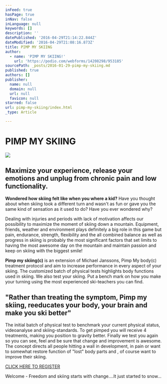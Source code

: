 ```yaml
---
inFeed: true
hasPage: true
inNav: false
inLanguage: null
keywords: []
description: ''
datePublished: '2016-04-29T21:14:22.844Z'
dateModified: '2016-04-29T21:08:16.873Z'
title: PIMP MY SKIING
author:
  - name: 'PIMP MY SKIING!'
    url: 'https://podio.com/webforms/14208298/953185'
sourcePath: _posts/2016-01-29-pimp-my-skiing.md
published: true
authors: []
publisher:
  name: null
  domain: null
  url: null
  favicon: null
starred: false
url: pimp-my-skiing/index.html
_type: Article

---
```

# PIMP MY SKIING
![](https://s3-us-west-2.amazonaws.com/the-grid-img/p/9a50e90b01197bf1c2e2a4e28362b4f9a6847f0c.jpg)

## Maximize your experience, release your emotions and unplug from chronic pain and low functionality.

**Wondered how skiing felt like when you where a kid?** Have you thought about when skiing took a different turn and wasn't as fun or gave you the same kind of sensation as it used to do? Have you ever wondered why?

Dealing with injuries and periods with lack of motivation affects our possibility to maximize the moment of skiing down a mountain. Equipment, friends, weather and environment plays definitely a big role in this game but pain, endurance, strength, flexibility and the all combined balance as well as progress in skiing is probably the most significant factors that set limits to having the most awesome day on the mountain and maintain passion and keep on skiing with the biggest smile!

**Pimp my skiing(c)** is an extension of Michael Janssons, Pimp My body(c) treatment protocol and aim to increase performance in every aspect of your skiing. The customized batch of physical tests highlights body functions used in skiing. We also test your skiing. Put a bench mark on how you make your turning using the most experienced ski-teachers you can find. 

## "Rather than treating the symptom, Pimp my skiing, reeducates your body, your brain and make you ski better"

The initial batch of physical test to benchmark your current physical status, videoanalyse and skiing-standards. To get pimped you will receive 4 treatments, making you position to gravity better. Finally we test you again so you can see, feel and be sure that change and improvement is awesome. The concept directs all people hitting a wall in development, in pain or want to somewhat restore function of "lost" body parts and , of course want to improve their skiing.

[CLICK HERE TO REGISTER][0]

Welcome - Freedom and skiing starts with change....It just started to snow...

[0]: null